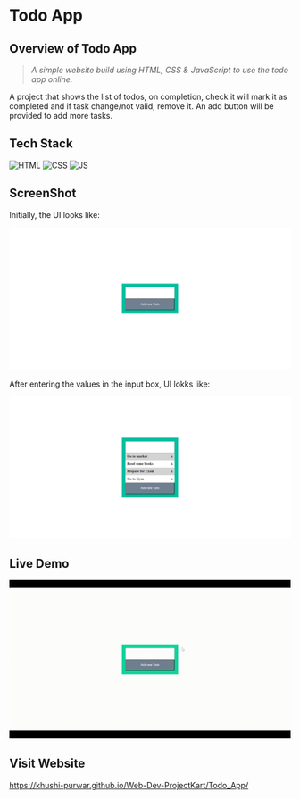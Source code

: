 # Todo App

## Overview of Todo App

> _A simple website build using HTML, CSS & JavaScript to use the todo app online._

A project that shows the list of todos, on completion, check it will mark it as completed and if task change/not valid, remove it. An add button will be provided to add more tasks.

## Tech Stack



![HTML](https://img.shields.io/badge/html5%20-%23E34F26.svg?&style=for-the-badge&logo=html5&logoColor=white)
![CSS](https://img.shields.io/badge/css3%20-%231572B6.svg?&style=for-the-badge&logo=css3&logoColor=white)
![JS](https://img.shields.io/badge/javascript%20-%23323330.svg?&style=for-the-badge&logo=javascript&logoColor=%23F7DF1E)




## ScreenShot

Initially, the UI looks like:

<img src="./Assets/media/ss1.png" />

After entering the values in the input box, UI lokks like: 

<img src="./Assets/media/ss2.png" />

## Live Demo

<img src="./Assets/media/demo.gif" />

## Visit Website

https://khushi-purwar.github.io/Web-Dev-ProjectKart/Todo_App/
